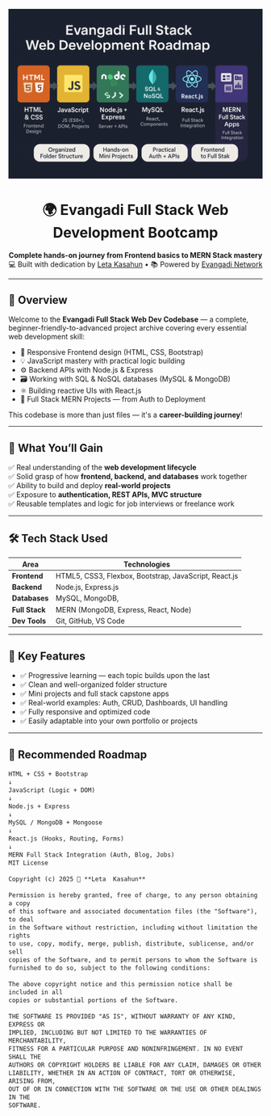 <p align="center">
  <img src="image.png" alt="Evangadi Full Stack Roadmap Banner" />
</p>

<h1 align="center">🌍 Evangadi Full Stack Web Development Bootcamp</h1>
<p align="center">
  <b>Complete hands-on journey from Frontend basics to MERN Stack mastery</b><br/>
  💻 Built with dedication by <a href="https://github.com/Leta-Kasahun" target="_blank">Leta Kasahun</a> • 📚 Powered by <a href="https://www.evangadi.com" target="_blank">Evangadi Network</a>
</p>

---

## 🚀 Overview

Welcome to the **Evangadi Full Stack Web Dev Codebase** — a complete, beginner-friendly-to-advanced project archive covering every essential web development skill:

- 🎨 Responsive Frontend design (HTML, CSS, Bootstrap)
- 💡 JavaScript mastery with practical logic building
- ⚙️ Backend APIs with Node.js & Express
- 🗃️ Working with SQL & NoSQL databases (MySQL & MongoDB)
- ⚛️ Building reactive UIs with React.js
- 🔗 Full Stack MERN Projects — from Auth to Deployment

This codebase is more than just files — it's a **career-building journey**!

---

## 🧠 What You’ll Gain

✅ Real understanding of the **web development lifecycle**  
✅ Solid grasp of how **frontend, backend, and databases** work together  
✅ Ability to build and deploy **real-world projects**  
✅ Exposure to **authentication, REST APIs, MVC structure**  
✅ Reusable templates and logic for job interviews or freelance work

---

## 🛠️ Tech Stack Used

| Area             | Technologies                                                                 |
|------------------|-------------------------------------------------------------------------------|
| **Frontend**      | HTML5, CSS3, Flexbox, Bootstrap, JavaScript, React.js                        |
| **Backend**       | Node.js, Express.js                                                          |
| **Databases**     | MySQL, MongoDB,                                                    |
| **Full Stack**    | MERN (MongoDB, Express, React, Node)                                         |
| **Dev Tools**     | Git, GitHub, VS Code                             |

---

## 🌟 Key Features

- ✅ Progressive learning — each topic builds upon the last
- ✅ Clean and well-organized folder structure
- ✅ Mini projects and full stack capstone apps
- ✅ Real-world examples: Auth, CRUD, Dashboards, UI handling
- ✅ Fully responsive and optimized code
- ✅ Easily adaptable into your own portfolio or projects

---

## 📌 Recommended Roadmap

```plaintext
HTML + CSS + Bootstrap
↓
JavaScript (Logic + DOM)
↓
Node.js + Express
↓
MySQL / MongoDB + Mongoose
↓
React.js (Hooks, Routing, Forms)
↓
MERN Full Stack Integration (Auth, Blog, Jobs)
MIT License

Copyright (c) 2025 🌟 **Leta  Kasahun**    

Permission is hereby granted, free of charge, to any person obtaining a copy
of this software and associated documentation files (the "Software"), to deal
in the Software without restriction, including without limitation the rights
to use, copy, modify, merge, publish, distribute, sublicense, and/or sell
copies of the Software, and to permit persons to whom the Software is
furnished to do so, subject to the following conditions:

The above copyright notice and this permission notice shall be included in all
copies or substantial portions of the Software.

THE SOFTWARE IS PROVIDED "AS IS", WITHOUT WARRANTY OF ANY KIND, EXPRESS OR
IMPLIED, INCLUDING BUT NOT LIMITED TO THE WARRANTIES OF MERCHANTABILITY,
FITNESS FOR A PARTICULAR PURPOSE AND NONINFRINGEMENT. IN NO EVENT SHALL THE
AUTHORS OR COPYRIGHT HOLDERS BE LIABLE FOR ANY CLAIM, DAMAGES OR OTHER
LIABILITY, WHETHER IN AN ACTION OF CONTRACT, TORT OR OTHERWISE, ARISING FROM,
OUT OF OR IN CONNECTION WITH THE SOFTWARE OR THE USE OR OTHER DEALINGS IN THE
SOFTWARE.
